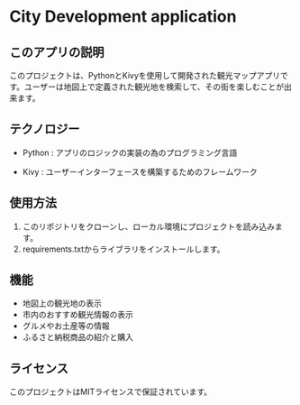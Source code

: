 # City Development application

## このアプリの説明
このプロジェクトは、PythonとKivyを使用して開発された観光マップアプリです。ユーザーは地図上で定義された観光地を検索して、その街を楽しむことが出来ます。


## テクノロジー
* Python : アプリのロジックの実装の為のプログラミング言語

* Kivy : ユーザーインターフェースを構築するためのフレームワーク

## 使用方法
1. このリポジトリをクローンし、ローカル環境にプロジェクトを読み込みます。
2. requirements.txtからライブラリをインストールします。

## 機能
* 地図上の観光地の表示
* 市内のおすすめ観光情報の表示
* グルメやお土産等の情報
* ふるさと納税商品の紹介と購入

## ライセンス
このプロジェクトはMITライセンスで保証されています。
